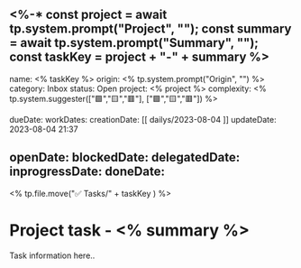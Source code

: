 <%-*
	const project = await tp.system.prompt("Project", "");
	const summary = await tp.system.prompt("Summary", "");
	const taskKey = project + "-" + summary
%>
---
name:  <% taskKey %>
origin: <% tp.system.prompt("Origin", "") %>
category: Inbox
status: Open
project: <% project %>
complexity: <% tp.system.suggester(["🟩","🟨","🟥"], ["🟩","🟨","🟥"]) %>

dueDate:
workDates:
creationDate: [[ dailys/2023-08-04 ]]
updateDate: 2023-08-04 21:37

openDate:
blockedDate:
delegatedDate:
inprogressDate:
doneDate:
---
<% tp.file.move("✅ Tasks/" + taskKey ) %>
# Project task - <% summary %>

Task information here..

